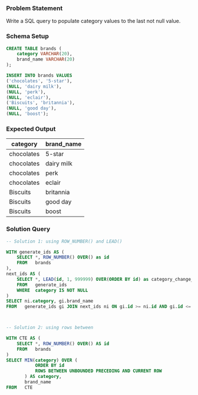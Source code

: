 ### Problem Statement

Write a SQL query to populate category values to the last not null value.

### Schema Setup

```sql
CREATE TABLE brands (
    category VARCHAR(20),
    brand_name VARCHAR(20)
);

INSERT INTO brands VALUES
('chocolates', '5-star'),
(NULL, 'dairy milk'),
(NULL, 'perk'),
(NULL, 'eclair'),
('Biscuits', 'britannia'),
(NULL, 'good day'),
(NULL, 'boost');
```

### Expected Output

category |	brand_name |
--|--|
chocolates |	5-star |
chocolates |	dairy milk |
chocolates |	perk |
chocolates |	eclair |
Biscuits |	britannia |
Biscuits |	good day |
Biscuits |	boost |


### Solution Query

```sql
-- Solution 1: using ROW_NUMBER() and LEAD()

WITH generate_ids AS (
    SELECT *, ROW_NUMBER() OVER() as id
    FROM   brands
),
next_ids AS (
    SELECT *, LEAD(id, 1, 999999) OVER(ORDER BY id) as category_change_id
    FROM   generate_ids
    WHERE  category IS NOT NULL
)
SELECT ni.category, gi.brand_name
FROM   generate_ids gi JOIN next_ids ni ON gi.id >= ni.id AND gi.id <= ni.category_change_id - 1



-- Solution 2: using rows between

WITH CTE AS (
    SELECT *, ROW_NUMBER() OVER() AS id 
    FROM   brands
)
SELECT MIN(category) OVER (
           ORDER BY id 
           ROWS BETWEEN UNBOUNDED PRECEDING AND CURRENT ROW
       ) AS category, 
       brand_name
FROM   CTE
```